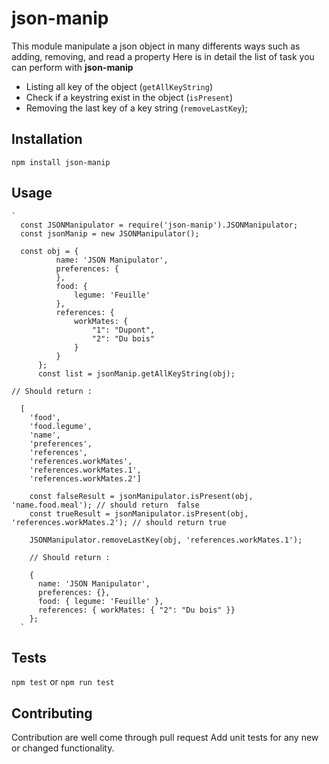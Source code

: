 # json-manip

This module manipulate a json object in many differents ways such as adding, removing, and read a property
Here is in detail the list of task you can perform with **json-manip**

* Listing all key of the object (`getAllKeyString`)
* Check if a keystring exist in the object (`isPresent`)
* Removing the last key of a key string (`removeLastKey`);

## Installation

  `npm install json-manip`

## Usage    

    `  
      const JSONManipulator = require('json-manip').JSONManipulator;
      const jsonManip = new JSONManipulator();

      const obj = {
              name: 'JSON Manipulator',
              preferences: {
              },
              food: {
                  legume: 'Feuille'
              },
              references: {
                  workMates: {
                      "1": "Dupont",
                      "2": "Du bois"
                  }
              }
          };        
          const list = jsonManip.getAllKeyString(obj);          

    // Should return : 
    
      [
        'food',
        'food.legume',
        'name',
        'preferences',
        'references',
        'references.workMates',
        'references.workMates.1',
        'references.workMates.2']  
   
        const falseResult = jsonManipulator.isPresent(obj, 'name.food.meal'); // should return  false
        const trueResult = jsonManipulator.isPresent(obj, 'references.workMates.2'); // should return true
    
        JSONManipulator.removeLastKey(obj, 'references.workMates.1');

        // Should return : 

        {
          name: 'JSON Manipulator',
          preferences: {},
          food: { legume: 'Feuille' },
          references: { workMates: { "2": "Du bois" }}
        };
      `


## Tests

  `npm test` or `npm run test`

## Contributing

Contribution are well come through pull request
Add unit tests for any new or changed functionality.
